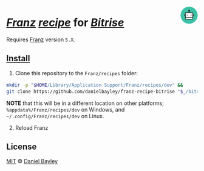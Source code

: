 [<img src="icon.svg" width="9%" align="right">][bitrise]

_[Franz] [recipe]_ for _[Bitrise]_
==================================
Requires [Franz] version `5.X`.

[Install]
---------
1. Clone this repository to the `Franz/recipes` folder:
~~~ sh
mkdir -p "$HOME/Library/Application Support/Franz/recipes/dev" &&
git clone https://github.com/danielbayley/franz-recipe-bitrise "$_/bitrise"
~~~
**NOTE** that this will be in a different location on other platforms; `%appdata%/Franz/recipes/dev` on Windows, and `~/.config/Franz/recipes/dev` on Linux.

2. Reload Franz

License
-------
[MIT] © [Daniel Bayley]

[MIT]:              LICENSE.md
[Daniel Bayley]:    https://github.com/danielbayley

[franz]:            https://meetfranz.com
[recipe]:           https://github.com/meetfranz/plugins#readme
[install]:          https://github.com/meetfranz/plugins/blob/master/docs/integration.md#installation

[bitrise]:          https://bitrise.io
